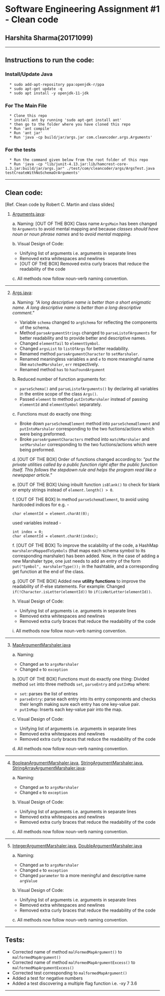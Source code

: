 # Software Engineering Assignment #1 - Clean code
## Harshita Sharma(20171099)
-------------------------------
## Instructions to run the code:

### Install/Update Java
      * sudo add-apt-repository ppa:openjdk-r/ppa
      * sudo apt-get update -q 
      * sudo apt install -y openjdk-11-jdk 

### For The Main File
      * Clone this repo 
      * install ant by running 'sudo apt-get install ant'
      * then go to the folder where you have cloned this repo
      * Run 'ant compile'
      * Run 'ant jar'
      * Run 'java -cp build/jar/args.jar com.cleancoder.args.Arguments'

### For the tests
      * Run the command given below from the root folder of this repo
      * Run 'java -cp "lib/junit-4.13.jar:lib/hamcrest-core-1.3.jar:build/jar/args.jar" ./test/com/cleancoder/args/ArgsTest.java testCreateWithNoSchemaOrArguments'
---------------------------------
## Clean code:
[Ref. Clean code by Robert C. Martin and class slides]

1. [Arguments.java](./src/com/cleancoder/args/Arguments.java):

      a. Naming: [OUT OF THE BOX] Class name `ArgsMain` has been changed to `Arguments` to avoid mental mapping and because *classes should have noun or noun phrase names* and to *avoid mental mapping*.
      
      b. Visual Design of Code: 
      - Unifying list of arguments i.e. arguments in separate lines
      - Removed extra whitespaces and newlines
      - [OUT OF THE BOX] Removed extra curly braces that reduce the readability of the code

      c. All methods now follow noun-verb naming convention.
---------------------------------

2. [Args.java](./src/com/cleancoder/args/Arguments.java):  

      a. Naming: *"A long descriptive name is better than a short enigmatic name. A long descriptive name is better than a long descriptive comment."*  
      - Variable `schema` changed to `argSchema` for reflecting the components of the schema.
      - Method `parseArgumentStrings` changed to `parseListofArguments` for better readability and to provide better and descriptive names.
      - Changed `elementTail` to `elementSymbol`.
      - Changed `argsList` to `listOfArgs` for better readability.
      - Renamed method `parseArgumentCharacter` to `setMarshaler`.
      - Renamed meaningless variables `m` and `e` to more meaningful name like `matchedMarshaler`, `err` respectively.
      - Renamed method `has` to `hasFoundArgument`
      
      b. Reduced number of function arguments for:
      - `parseSchema()` and `parseListofArguments()` by declaring all variables in the entire scope of the class `Args()`.
      - Passed `element` to method `putIntoMarshaler` instead of passing `elementId` and `elementSymbol` separately.
      
      c. Functions must do exactly one thing:  
      - Broke down `parseSchemaElement` method into `parseSchemaElement` and `putIntoMarshaler` corresponding to the two fuctions/actions which were being preformed.
      - Broke `parseArgumentCharacters` method into `matchMarshaler` and `setMarshaler` corresponding to the two fuctions/actions which were being preformed.

      d. [OUT OF THE BOX] Order of functions changed according to: *"put the private utilities called by a public function right after the public function itself. This follows the stepdown rule and helps the program read like a newspaper article."*

      e. [OUT OF THE BOX] Using inbuilt function `isBlank()` to check for blank or empty strings instead of `element.length() > 0`.

      f. [OUT OF THE BOX] In method `parseSchemaElement`, to avoid using hardcoded indices for e.g. - 
      ```
      char elementId = element.charAt(0);
      ```
      used variables instead -
      ```
      int index = 0;
      char elementId = element.charAt(index);
      ```
      f. [OUT OF THE BOX] To improve the scalability of the code, a HashMap `marshalersMappedToSymbols` (that maps each schema symbol to its corresponding marshaler) has been added. Now, in the case of adding a new Marshaler type, one just needs to add an entry of the form `put("Symbol", marshalerType());` in the hashtable, and a corresponding get function at the end of the class.

      g. [OUT OF THE BOX] Added new **utility functions** to improve the readability of if-else statements. For example: 
      Changed `if(!Character.isLetter(elementId))` to  `if(isNotLetter(elementId))`.

      h. Visual Design of Code: 
      - Unifying list of arguments i.e. arguments in separate lines
      - Removed extra whitespaces and newlines
      - Removed extra curly braces that reduce the readability of the code

      i. All methods now follow noun-verb naming convention.

---------------------------------
3. [MapArgumentMarshaler.java](./src/com/cleancoder/args/MapArgumentMarshaler.java)

      a. Naming: 
      - Changed `am` to `argsMarshaler`
      - Changed `e` to `exception`

      b. [OUT OF THE BOX] Functions must do exactly one thing: Divided method `set` into three methods `set`, `parseEntry` and `putInMap` where:
      - `set`: parses the list of entries
      - `parseEntry`: parse each entry into its entry components and checks their length making sure each entry has one key-value pair.
      - `putInMap`: Inserts each key-value pair into the map. 

      c. Visual Design of Code: 
      - Unifying list of arguments i.e. arguments in separate lines
      - Removed extra whitespaces and newlines
      - Removed extra curly braces that reduce the readability of the code

      d. All methods now follow noun-verb naming convention.

---------------------------------
4. [BooleanArgumentMarshaler.java](./src/com/cleancoder/args/BooleanArgumentMarshaler.java), [StringArgumentMarshaler.java](./src/com/cleancoder/args/StringArgumentMarshaler.java), [StringArrayArgumentMarshaler.java](./src/com/cleancoder/args/StringArrayArgumentMarshaler.java):  

      a. Naming: 
      - Changed `am` to `argsMarshaler`
      - Changed `e` to `exception`

      b. Visual Design of Code: 
      - Unifying list of arguments i.e. arguments in separate lines
      - Removed extra whitespaces and newlines
      - Removed extra curly braces that reduce the readability of the code

      c. All methods now follow noun-verb naming convention.

---------------------------------
5. [IntegerArgumentMarshaler.java](./src/com/cleancoder/args/IntegerArgumentMarshaler.java), [DoubleArgumentMarshaler.java](./src/com/cleancoder/args/DoubleArgumentMarshaler.java)

      a. Naming:
      - Changed `am` to `argsMarshaler`
      - Changed `e` to `exception`
      - Changed `parameter` to a more meningful and descriptive name `argValue` 

      b. Visual Design of Code: 
      - Unifying list of arguments i.e. arguments in separate lines
      - Removed extra whitespaces and newlines
      - Removed extra curly braces that reduce the readability of the code

      c. All methods now follow noun-verb naming convention.

---------------------------------

## Tests:

- Corrected name of method `malFormedMapArgument()` to `malformedMapArgument()`
- Corrected name of method `malFormedMapArgumentExcess()` to `malformedMapArgumentExcess()`
- Corrected test corresponding to `malformedMapArgument()`
- Added a test for negative numbers
- Added a test discovering a multiple flag function i.e. -xy 7 3.6

---------------------------------
